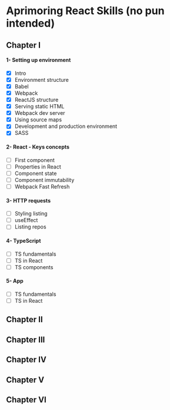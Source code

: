 # Aprimoring React Skills (no pun intended)

## Chapter I
#### 1- Setting up environment
- [x] Intro
- [x] Environment structure
- [x] Babel
- [x] Webpack
- [x] ReactJS structure
- [x] Serving static HTML
- [x] Webpack dev server
- [x] Using source maps
- [x] Development and production environment
- [x] SASS

#### 2- React - Keys concepts
- [ ] First component
- [ ] Properties in React
- [ ] Component state
- [ ] Component immutability
- [ ] Webpack Fast Refresh

#### 3- HTTP requests
- [ ] Styling listing
- [ ] useEffect
- [ ] Listing repos

#### 4- TypeScript
- [ ] TS fundamentals
- [ ] TS in React
- [ ] TS components

#### 5- App
- [ ] TS fundamentals
- [ ] TS in React

## Chapter II
## Chapter III
## Chapter IV
## Chapter V
## Chapter VI